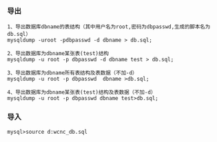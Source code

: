 ### 导出

    1、导出数据库dbname的表结构（其中用户名为root,密码为dbpasswd,生成的脚本名为db.sql）
    mysqldump -uroot -pdbpasswd -d dbname > db.sql;
    
    2、导出数据库为dbname某张表(test)结构
    mysqldump -u root -p dbpasswd -d dbname test > db.sql;
    
    3、导出数据库为dbname所有表结构及表数据（不加-d）
    mysqldump -u root -p dbpasswd  dbname >db.sql;
    
    4、导出数据库为dbname某张表(test)结构及表数据（不加-d）
    mysqldump -u root -p dbpasswd dbname test>db.sql;
    
### 导入

    mysql>source d:wcnc_db.sql